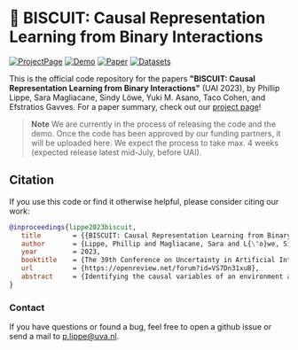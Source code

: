 # 🍪 BISCUIT: Causal Representation Learning from Binary Interactions

[![ProjectPage](https://img.shields.io/static/v1.svg?logo=html&label=Website&message=Project%20Page&color=red)](https://phlippe.github.io/BISCUIT/)
[![Demo](https://colab.research.google.com/assets/colab-badge.svg?label=Demo)](https://colab.research.google.com/github/phlippe/BISCUIT/blob/main/demo.ipynb)
[![Paper](https://img.shields.io/static/v1.svg?logo=arxiv&label=Paper&message=Open%20Paper&color=green)](https://arxiv.org/abs/2306.09643)
[![Datasets](https://img.shields.io/static/v1.svg?logo=zenodo&label=Zenodo&message=Download%20Datasets&color=blue)](https://zenodo.org/record/8027138)   

This is the official code repository for the papers **"BISCUIT: Causal Representation Learning from Binary Interactions"** (UAI 2023), by Phillip Lippe, Sara Magliacane, Sindy Löwe, Yuki M. Asano, Taco Cohen, and Efstratios Gavves. For a paper summary, check out our [project page](https://phlippe.github.io/BISCUIT/)!

> **Note**
> We are currently in the process of releasing the code and the demo. Once the code has been approved by our funding partners, it will be uploaded here. We expect the process to take max. 4 weeks (expected release latest mid-July, before UAI). 


## Citation

If you use this code or find it otherwise helpful, please consider citing our work:
```bibtex
@inproceedings{lippe2023biscuit,
   title        = {{BISCUIT: Causal Representation Learning from Binary Interactions}},
   author       = {Lippe, Phillip and Magliacane, Sara and L{\"o}we, Sindy and Asano, Yuki M and Cohen, Taco and Gavves, Efstratios},
   year         = 2023,
   booktitle    = {The 39th Conference on Uncertainty in Artificial Intelligence},
   url          = {https://openreview.net/forum?id=VS7Dn31xuB},
   abstract     = {Identifying the causal variables of an environment and how to intervene on them is of core value in applications such as robotics and embodied AI. While an agent can commonly interact with the environment and may implicitly perturb the behavior of some of these causal variables, often the targets it affects remain unknown. In this paper, we show that causal variables can still be identified for many common setups, e.g., additive Gaussian noise models, if the agent's interactions with a causal variable can be described by an unknown binary variable. This happens when each causal variable has two different mechanisms, e.g., an observational and an interventional one. Using this identifiability result, we propose BISCUIT, a method for simultaneously learning causal variables and their corresponding binary interaction variables. On three robotic-inspired datasets, BISCUIT accurately identifies causal variables and can even be scaled to complex, realistic environments for embodied AI.}
}
```

### Contact

If you have questions or found a bug, feel free to open a github issue or send a mail to p.lippe@uva.nl. 
